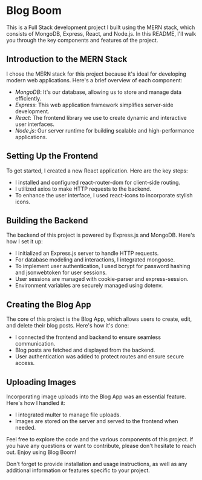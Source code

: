 # Blog Boom

This is a Full Stack development project I built using the MERN stack, which consists of MongoDB, Express, React, and Node.js. In this README, I'll walk you through the key components and features of the project.

## Introduction to the MERN Stack

I chose the MERN stack for this project because it's ideal for developing modern web applications. Here's a brief overview of each component:

- *MongoDB*: It's our database, allowing us to store and manage data efficiently.
- *Express*: This web application framework simplifies server-side development.
- *React*: The frontend library we use to create dynamic and interactive user interfaces.
- *Node.js*: Our server runtime for building scalable and high-performance applications.

## Setting Up the Frontend

To get started, I created a new React application. Here are the key steps:

- I installed and configured react-router-dom for client-side routing.
- I utilized axios to make HTTP requests to the backend.
- To enhance the user interface, I used react-icons to incorporate stylish icons.

## Building the Backend

The backend of this project is powered by Express.js and MongoDB. Here's how I set it up:

- I initialized an Express.js server to handle HTTP requests.
- For database modeling and interactions, I integrated mongoose.
- To implement user authentication, I used bcrypt for password hashing and jsonwebtoken for user sessions.
- User sessions are managed with cookie-parser and express-session.
- Environment variables are securely managed using dotenv.

## Creating the Blog App

The core of this project is the Blog App, which allows users to create, edit, and delete their blog posts. Here's how it's done:

- I connected the frontend and backend to ensure seamless communication.
- Blog posts are fetched and displayed from the backend.
- User authentication was added to protect routes and ensure secure access.

## Uploading Images

Incorporating image uploads into the Blog App was an essential feature. Here's how I handled it:

- I integrated multer to manage file uploads.
- Images are stored on the server and served to the frontend when needed.

Feel free to explore the code and the various components of this project. If you have any questions or want to contribute, please don't hesitate to reach out. Enjoy using Blog Boom!

Don't forget to provide installation and usage instructions, as well as any additional information or features specific to your project.
